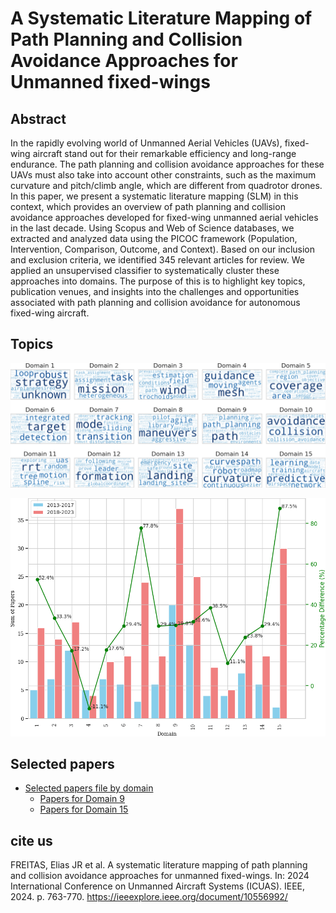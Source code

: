 # A Systematic Literature Mapping of Path Planning and Collision Avoidance Approaches for Unmanned fixed-wings

## Abstract
In the rapidly evolving world of Unmanned Aerial Vehicles (UAVs), fixed-wing aircraft stand out for their remarkable efficiency and long-range endurance. The path planning and collision avoidance approaches for these UAVs must also take into account other constraints, such as the maximum curvature and pitch/climb angle, which are different from quadrotor drones. In this paper, we present a systematic literature mapping (SLM) in this context, which provides an overview of path planning and collision avoidance approaches developed for fixed-wing unmanned aerial vehicles in the last decade. Using Scopus and Web of Science databases, we extracted and analyzed data using the PICOC framework (Population, Intervention, Comparison, Outcome, and Context). Based on our inclusion and exclusion criteria, we identified 345 relevant articles for review. We applied an unsupervised classifier to systematically cluster these approaches into domains. The purpose of this is to highlight key topics, publication venues, and insights into the challenges and opportunities associated with path planning and collision avoidance for autonomous fixed-wing aircraft.

## Topics

![Topics](./results/topic_clouds.png)

![Topics](./results/difference.png)

## Selected papers
- [Selected papers file by domain](selected_papers_by_topic.xlsx)
  - [Papers for Domain 9](selected_path_planning.xlsx)
  - [Papers for Domain 15](selected_path_learning.xlsx)

## cite us

FREITAS, Elias JR et al. A systematic literature mapping of path planning and collision avoidance approaches for unmanned fixed-wings. In: 2024 International Conference on Unmanned Aircraft Systems (ICUAS). IEEE, 2024. p. 763-770.
https://ieeexplore.ieee.org/document/10556992/

